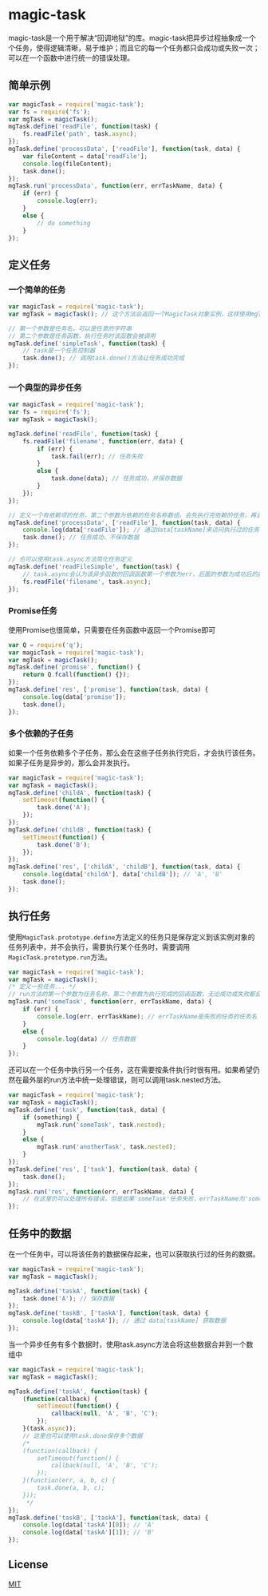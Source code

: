 # magic-task
magic-task是一个用于解决“回调地狱”的库。magic-task把异步过程抽象成一个个任务，使得逻辑清晰，易于维护；而且它的每一个任务都只会成功或失败一次；可以在一个函数中进行统一的错误处理。

## 简单示例
```javascript
var magicTask = require('magic-task');
var fs = require('fs');
var mgTask = magicTask();
mgTask.define('readFile', function(task) {
    fs.readFile('path', task.async);
});
mgTask.define('processData', ['readFile'], function(task, data) {
    var fileContent = data['readFile'];
    console.log(fileContent);
    task.done();
});
mgTask.run('processData', function(err, errTaskName, data) {
    if (err) {
        console.log(err);
    }
    else {
        // do something
    }
});
```

## 定义任务
### 一个简单的任务
```javascript
var magicTask = require('magic-task');
var mgTask = magicTask(); // 这个方法会返回一个MagicTask对象实例，这样使用mgTask对象定义的任务只属于这个对象，起到一个命名空间的作用

// 第一个参数是任务名，可以是任意的字符串
// 第二个参数是任务函数，执行任务时该函数会被调用
mgTask.define('simpleTask', function(task) {
    // task是一个任务控制器
    task.done(); // 调用task.done()方法让任务成功完成
});
```
### 一个典型的异步任务
```javascript
var magicTask = require('magic-task');
var fs = require('fs');
var mgTask = magicTask();

mgTask.define('readFile', function(task) {
    fs.readFile('filename', function(err, data) {
        if (err) {
            task.fail(err); // 任务失败
        }
        else {
            task.done(data); // 任务成功，并保存数据
        }
    });
});

// 定义一个有依赖项的任务，第二个参数为依赖的任务名称数组，会先执行完依赖的任务，再去执行该任务
mgTask.define('processData', ['readFile'], function(task, data) {
    console.log(data['readFile']); // 通过data[taskName]来访问执行过的任务保存的数据
    task.done(); // 任务成功，不保存数据
});

// 也可以使用task.async方法简化任务定义
mgTask.define('readFileSimple', function(task) {
    // task.async会认为该异步函数的回调函数第一个参数为err，后面的参数为成功后的数据
    fs.readFile('filename', task.async);
});
```
### Promise任务
使用Promise也很简单，只需要在任务函数中返回一个Promise即可
```javascript
var Q = require('q');
var magicTask = require('magic-task');
var mgTask = magicTask();
mgTask.define('promise', function() {
    return Q.fcall(function() {});
});
mgTask.define('res', ['promise'], function(task, data) {
    console.log(data['promise']);
    task.done();
});
```

### 多个依赖的子任务
如果一个任务依赖多个子任务，那么会在这些子任务执行完后，才会执行该任务。如果子任务是异步的，那么会并发执行。
```javascript
var magicTask = require('magic-task');
var mgTask = magicTask();
mgTask.define('childA', function(task) {
    setTimeout(function() {
        task.done('A');
    });
});
mgTask.define('childB', function(task) {
    setTimeout(function() {
        task.done('B');
    });
});
mgTask.define('res', ['childA', 'childB'], function(task, data) {
    console.log(data['childA'], data['childB']); // 'A', 'B'
    task.done();
});
```

## 执行任务
使用`MagicTask.prototype.define`方法定义的任务只是保存定义到该实例对象的任务列表中，并不会执行，需要执行某个任务时，需要调用`MagicTask.prototype.run`方法。
```javascript
var magicTask = require('magic-task');
var mgTask = magicTask();
/* 定义一些任务... */
// run方法的第一个参数为任务名称，第二个参数为执行完成的回调函数，无论成功或失败都会被调用且仅被调用一次
mgTask.run('someTask', function(err, errTaskName, data) {
    if (err) {
        console.log(err, errTaskName); // errTaskName是失败的任务的任务名
    }
    else {
        console.log(data) // 任务数据
    }
});
```
还可以在一个任务中执行另一个任务，这在需要按条件执行时很有用。如果希望仍然在最外层的run方法中统一处理错误，则可以调用task.nested方法。
```javascript
var magicTask = require('magic-task');
var mgTask = magicTask();
mgTask.define('task', function(task, data) {
    if (something) {
        mgTask.run('someTask', task.nested);
    }
    else {
        mgTask.run('anotherTask', task.nested);
    }
});
mgTask.define('res', ['task'], function(task, data) {
    task.done();
});
mgTask.run('res', function(err, errTaskName, data) {
    // 在这里仍可以处理所有错误，但是如果'someTask'任务失败，errTaskName为'someTask'，而不是'task'
});
```

## 任务中的数据
在一个任务中，可以将该任务的数据保存起来，也可以获取执行过的任务的数据。
```javascript
var magicTask = require('magic-task');
var mgTask = magicTask();

mgTask.define('taskA', function(task) {
    task.done('A'); // 保存数据
});
mgTask.define('taskB', ['taskA'], function(task, data) {
    console.log(data['taskA']); // 通过 data[taskName] 获取数据
});
```
当一个异步任务有多个数据时，使用task.async方法会将这些数据合并到一个数组中
```javascript
var magicTask = require('magic-task');
var mgTask = magicTask();

mgTask.define('taskA', function(task) {
    (function(callback) {
        setTimeout(function() {
            callback(null, 'A', 'B', 'C');
        });
    }(task.async));
    // 这里也可以使用task.done保存多个数据
    /*
    (function(callback) {
        setTimeout(function() {
            callback(null, 'A', 'B', 'C');
        });
    }(function(err, a, b, c) {
        task.done(a, b, c);
    }));
     */
});
mgTask.define('taskB', ['taskA'], function(task, data) {
    console.log(data['taskA'][0]); // 'A'
    console.log(data['taskA'][1]); // 'B'
});
```

## License
[MIT](./LICENSE)